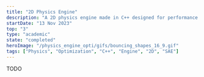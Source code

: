 ```yaml
---
title: "2D Physics Engine"
description: "A 2D physics engine made in C++ designed for performance and realtime safety"
startDate: "13 Nov 2023"
top: "3"
type: "academic"
state: "completed"
heroImage: "/physics_engine_opti/gifs/bouncing_shapes_16_9.gif"
tags: ["Physics", "Optimization", "C++", "Engine", "2D", "SAE"]
---
```


TODO
